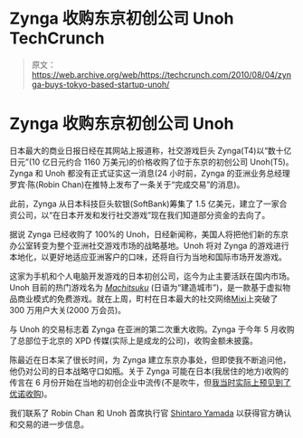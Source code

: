 # Zynga 收购东京初创公司 Unoh TechCrunch

> 原文：<https://web.archive.org/web/https://techcrunch.com/2010/08/04/zynga-buys-tokyo-based-startup-unoh/>

# Zynga 收购东京初创公司 Unoh

日本最大的商业日报日经在其网站上报道称，社交游戏巨头 Zynga(T4)以“数十亿日元”(10 亿日元约合 1160 万美元)的价格收购了位于东京的初创公司 Unoh(T5)。Zynga 和 Unoh 都没有正式证实这一消息(24 小时前，Zynga 的亚洲业务总经理罗宾·陈(Robin Chan)在推特上发布了一条关于“完成交易”的消息)。

此前，Zynga 从日本科技巨头软银(SoftBank)筹集了 1.5 亿美元，建立了一家合资公司，以“在日本开发和发行社交游戏”现在我们知道部分资金的去向了。

据说 Zynga 已经收购了 100%的 Unoh，日经新闻称，美国人将把他们新的东京办公室转变为整个亚洲社交游戏市场的战略基地。Unoh 将对 Zynga 的游戏进行本地化，以更好地适应亚洲客户的口味，还将自行为当地和国际市场开发游戏。

这家为手机和个人电脑开发游戏的日本初创公司，迄今为止主要活跃在国内市场。Unoh 目前的热门游戏名为 *[Machitsuku](https://web.archive.org/web/20221217080446/http://mt9.jp/)* (日语为“建造城市”)，是一款基于虚拟物品商业模式的免费游戏。就在上周，町村在日本最大的社交网络[Mixi](https://web.archive.org/web/20221217080446/http://www.beta.techcrunch.com/2008/07/20/japans-mixi-a-social-network-as-a-purely-local-phenomenon/)上突破了 300 万用户大关(2000 万会员)。

与 Unoh 的交易标志着 Zynga 在亚洲的第二次重大收购。Zynga 于今年 5 月收购了总部位于北京的 XPD 传媒(实际上是成龙的公司)，收购金额未披露。

陈最近在日本呆了很长时间，为 Zynga 建立东京办事处，但即使我不断追问他，他仍对公司的日本战略守口如瓶。关于 Zynga 可能在日本(我居住的地方)收购的传言在 6 月份开始在当地的初创企业中流传(不是吹牛，但[我当时实际上预见到了优诺收购](https://web.archive.org/web/20221217080446/http://twitter.com/serkantoto/status/15837952679))。

我们联系了 Robin Chan 和 Unoh 首席执行官 [Shintaro Yamada](https://web.archive.org/web/20221217080446/http://twitter.com/suadd) 以获得官方确认和交易的进一步信息。